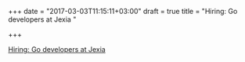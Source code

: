 +++
date = "2017-03-03T11:15:11+03:00"
draft = true
title = "Hiring: Go developers at Jexia "

+++

<p><a href="https://forum.golangbridge.org/t/want-to-be-go-developer-for-building-a-development-ecosystem-for-developers-on-site-apeldoorn-nl-or-sao-paolo-br/3176">Hiring: Go developers at Jexia </a></p>
